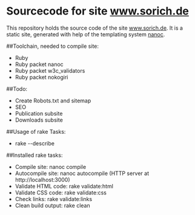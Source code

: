 # Sourcecode for site www.sorich.de

This repository holds the source code of the site www.sorich.de.
It is a static site, generated with help of the templating system
[nanoc](http://nanoc.stoneship.org/).


##Toolchain, needed to compile site:
* Ruby
* Ruby packet nanoc
* Ruby packet w3c\_validators
* Ruby packet nokogiri


##Todo:
* Create Robots.txt and sitemap
* SEO
* Publication subsite
* Downloads subsite



##Usage of rake Tasks:
* rake --describe



##Installed rake tasks:
* Compile site: nanoc compile
* Autocompile site: nanoc autocompile (HTTP server at http://localhost:3000)
* Validate HTML code: rake validate:html
* Validate CSS code: rake validate:css
* Check links: rake validate:links
* Clean build output: rake clean
